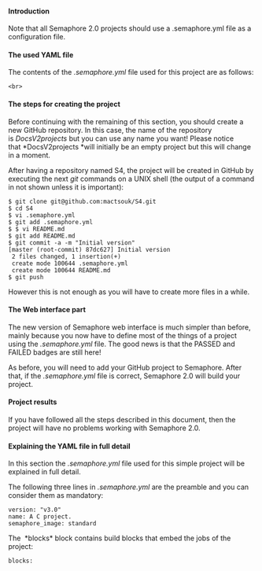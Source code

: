 #### Introduction

Note that all Semaphore 2.0 projects should use a .semaphore.yml file as
a configuration file.

#### The used YAML file

The contents of the *.semaphore.yml* file used for this project are as
follows:

    <br>

#### 

#### The steps for creating the project

Before continuing with the remaining of this section, you should create
a new GitHub repository. In this case, the name of the repository
is *DocsV2projects* but you can use any name you want! Please notice
that *DocsV2projects *will initially be an empty project but this will
change in a moment.

After having a repository named S4, the project will be created in
GitHub by executing the next *git* commands on a UNIX shell (the output
of a command in not shown unless it is important):

    $ git clone git@github.com:mactsouk/S4.git
    $ cd S4
    $ vi .semaphore.yml
    $ git add .semaphore.yml
    $ $ vi README.md
    $ git add README.md
    $ git commit -a -m "Initial version"
    [master (root-commit) 87dc627] Initial version
     2 files changed, 1 insertion(+)
     create mode 100644 .semaphore.yml
     create mode 100644 README.md
    $ git push

However this is not enough as you will have to create more files in a
while.

#### The Web interface part

The new version of Semaphore web interface is much simpler than before,
mainly because you now have to define most of the things of a project
using the *.semaphore.yml* file. The good news is that the PASSED and
FAILED badges are still here!

As before, you will need to add your GitHub project to Semaphore. After
that, if the *.semaphore.yml* file is correct, Semaphore 2.0 will build
your project.

#### Project results

If you have followed all the steps described in this document, then the
project will have no problems working with Semaphore 2.0.

#### Explaining the YAML file in full detail

In this section the *.semaphore.yml* file used for this simple project
will be explained in full detail.

The following three lines in *.semaphore.yml* are the preamble and you
can consider them as mandatory:

    version: "v3.0"
    name: A C project.
    semaphore_image: standard

<div>
The  *blocks* block contains build blocks that embed the jobs of the
project:
</div>

    blocks:

